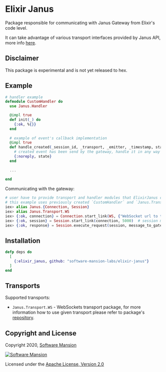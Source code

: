 # Elixir Janus

Package responsible for communicating with Janus Gateway from Elixir's code level.

It can take advantage of various transport interfaces provided by Janus API, more info [here](https://janus.conf.meetecho.com/docs/rest.html).


## Disclaimer
This package is experimental and is not yet released to hex.

## Example
```elixir
# handler example
defmodule CustomHandler do
  use Janus.Handler

  @impl true
  def init(_) do
    {:ok, %{}}
  end
  
  # example of event's callback implementation
  @impl true
  def handle_created(_session_id, _transport, _emitter, _timestamp, state) do
    # created event has been send by the gateway, handle it in any way e.g. log, store in database
    {:noreply, state}
  end
  
  ...
  
end
```

Communicating with the gateway:

```elixir
# user have to provide transport and handler modules that ElixirJanus can take advantage of
# this example uses previously created `CustomHandler` and `Janus.Transport.WS` package for transport
iex> alias Janus.{Connection, Session}
iex> alias Janus.Transport.WS
iex> {:ok, connection} = Connection.start_link(WS, {"WebSocket url to the gateway", WS.Adapters.WebSockex, [timeout: 5000]}, CustomHandler, {}, []) 
iex> {:ok, session} = Session.start_link(connection, 5000)  # session module is responsible for applying `session_id` to all messages and keeping connection alive
iex> {:ok, response} = Session.execute_request(session, message_to_gateway)
```


## Installation
```elixir
defp deps do
  [
    {:elixir_janus, github: "software-mansion-labs/elixir-janus"}
  ]
end
```

## Transports
Supported transports:
* `Janus.Transport.WS` - WebSockets transport package, for more information how to use given transport please refer to package's  [repository](https://github.com/software-mansion-labs/elixir-janus-transport-ws).


## Copyright and License

Copyright 2020, [Software Mansion](https://swmansion.com/?utm_source=git&utm_medium=readme&utm_campaign=elixir-janus)

[![Software Mansion](https://logo.swmansion.com/logo?color=white&variant=desktop&width=200&tag=elixir-janus-transport-ws)](https://swmansion.com/?utm_source=git&utm_medium=readme&utm_campaign=elixir-janus)

Licensed under the [Apache License, Version 2.0](LICENSE)

